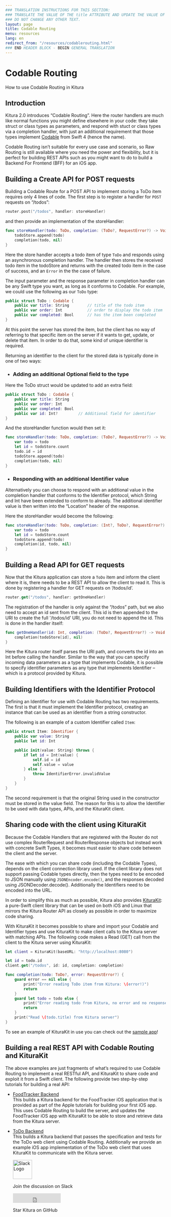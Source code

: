 ```yaml
---
### TRANSLATION INSTRUCTIONS FOR THIS SECTION:
### TRANSLATE THE VALUE OF THE title ATTRIBUTE AND UPDATE THE VALUE OF THE lang ATTRIBUTE.
### DO NOT CHANGE ANY OTHER TEXT.
layout: page
title: Codable Routing
menu: resources
lang: en
redirect_from: "/resources/codablerouting.html"
### END HEADER BLOCK - BEGIN GENERAL TRANSLATION
---
```


<div class="titleBlock">
  <h1>Codable Routing</h1>
  <p>How to use Codable Routing in Kitura</p>
</div>



## Introduction
Kitura 2.0 introduces “Codable Routing”. Here the router handlers are much like normal functions you might define elsewhere in your code: they take struct or class types as parameters, and respond with stuct or class types via a completion handler, with just an additional requirement that those types implement [Codable](https://developer.apple.com/documentation/swift/codable) from Swift 4 (hence the name).

Codable Routing isn’t suitable for every use case and scenario, so Raw Routing is still available where you need the power and flexibility, but it is perfect for building REST APIs such as you might want to do to build a Backend For Frontend (BFF) for an iOS app.

## Building a Create API for POST requests

Building a Codable Route for a POST API to implement storing a ToDo item requires only 4 lines of code. The first step is to register a handler for `POST` requests on “/todos”:

```swift
router.post("/todos", handler: storeHandler)
```

and then provide an implementation of the storeHandler:

```swift
func storeHandler(todo: ToDo, completion: (ToDo?, RequestError?) -> Void ) -> Void {
    todoStore.append(todo)
    completion(todo, nil)
}
```

Here the store handler accepts a todo item of type `ToDo` and responds using an asynchronous completion handler. The handler then stores the received todo item in the todoStore and returns with the created todo item in the case of success, and an `Error` in the the case of failure.

The input parameter and the response parameter in completion handler can be any Swift type you want, as long as it conforms to Codable. For example, we could use the following as our `ToDo` type:

```swift
public struct ToDo : Codable {
    public var title: String        // title of the todo item
    public var order: Int           // order to display the todo item
    public var completed: Bool      // has the item been completed
}
```

At this point the server has stored the item, but the client has no way of referring to that specific item on the server if it wants to get, update, or delete that item. In order to do that, some kind of unique identifier is required.

Returning an identifier to the client for the stored data is typically done in one of two ways:

* ### Adding an additional Optional field to the type
Here the ToDo struct would be updated to add an extra field:
```swift
public struct ToDo : Codable {
    public var title: String       
    public var order: Int      
    public var completed: Bool
    public var id: Int?         // Additional field for identifier
}
```

And the storeHandler function would then set it:

```swift
func storeHandler(todo: ToDo, completion: (ToDo?, RequestError?) -> Void ) -> Void {
    var todo = todo
    let id = todoStore.count
    todo.id = id
    todoStore.append(todo)
    completion(todo, nil)
}
```

* ### Responding with an additional Identifier value
Alternatively you can choose to respond with an additional value in the completion handler that conforms to the Identifier protocol, which String and Int have been extended to conform to already. The additional identifier value is then written into the “Location” header of the response.

Here the storeHandler would become the following:
```swift
func storeHandler(todo: ToDo, completion: (Int?, ToDo?, RequestError?) -> Void ) -> Void {
    var todo = todo
    let id = todoStore.count
    todoStore.append(todo)
    completion(id, todo, nil)
}
```

## Building a Read API for GET requests

Now that the Kitura application can store a `ToDo` item and inform the client where it is, there needs to be a REST API to allow the client to read it. This is done by registering a handler for GET requests on ‘/todos/id’.

```swift
router.get("/todos", handler: getOneHandler)
```

The registration of the handler is only against the “/todos” path, but we also need to accept an id sent from the client. This id is then appended to the URI to create the full '/todos/id' URI, you do not need to append the id. This is done in the handler itself:

```swift
func getOneHandler(id: Int, completion: (ToDo?, RequestError?) -> Void ) -> Void {
    completion(todoStore[id], nil)
}
```

Here the Kitura router itself parses the URI path, and converts the id into an Int before calling the handler.
Similar to the way that you can specify incoming data parameters as a type that implements Codable, it is possible to specify identifier parameters as any type that implements Identifier – which is a protocol provided by Kitura.

## Building Identifiers with the Identifier Protocol
Defining an Identifier for use with Codable Routing has two requirements. The first is that it must implement the Identifier protocol, creating an instance that can be used as an identifier from a string constructor.

The following is an example of a custom Identifier called `Item`:
```swift
public struct Item: Identifier {
    public var value: String
    public let id: Int

    public init(value: String) throws {
        if let id = Int(value) {
            self.id = id
            self.value = value
        } else {
            throw IdentifierError.invalidValue
        }
    }
}
```

The second requirement is that the original String used in the constructor must be stored in the value field. The reason for this is to allow the Identifier to be used with data types, APIs, and the KituraKit client.

## Sharing code with the client using KituraKit
Because the Codable Handlers that are registered with the Router do not use complex RouterRequest and RouterResponse objects but instead work with concrete Swift Types, it becomes must easier to share code between the client and the server.

The ease with which you can share code (including the Codable Types), depends on the client connection library used. If the client library does not support passing Codable types directly, then the types need to be encoded to JSON manually using `JSONEncoder.encode()`, and the responses decoded using JSONDecoder.decode(). Additionally the Identifiers need to be encoded into the URL.

In order to simplify this as much as possible, Kitura also provides [KituraKit](https://github.com/IBM-Swift/KituraKit): a pure-Swift client library that can be used on both iOS and Linux that mirrors the Kitura Router API as closely as possible in order to maximize code sharing.

With KituraKit it becomes possible to share and import your Codable and Identifier types and use KituraKit to make client calls to the Kitura server with matching APIs. The following code makes a Read (GET) call from the client to the Kitura server using KituraKit:
```swift
let client = KituraKit(baseURL: "http://localhost:8080")

let id = todo.id
client.get("/todos", id: id, completion: completion)

func completion(todo: ToDo?, error: RequestError?) {
    guard error == nil else {
        print("Error reading ToDo item from Kitura: \(error!)")
        return
    }
    guard let todo = todo else {
        print("Error reading todo from Kitura, no error and no response")
        return
    }
    print("Read \(todo.title) from Kitura server")
}
```

To see an example of KituraKit in use you can check out the [sample app](https://github.com/IBM-Swift/iOSSampleKituraKit)!

## Building a real REST API with Codable Routing and KituraKit

The above examples are just fragments of what’s required to use Codable Routing to implement a real RESTful API, and KituraKit to share code and exploit it from a Swift client. The following provide two step-by-step tutorials for building a real API:

* [FoodTracker Backend](https://github.com/IBM/FoodTrackerBackend)  
  This builds a Kitura backend for the FoodTracker iOS application that is provided as part of the Apple tutorials for building your first iOS app. This uses Codable Routing to build the server, and updates the FoodTracker iOS app with KituraKit to be able to store and retrieve data from the Kitura server.

* [ToDo Backend](https://github.com/IBM/ToDoBackend)  
  This builds a Kitura backend that passes the specification and tests for the ToDo web client using Codable Routing. Additionally we provide an example iOS app implementation of the ToDo web client that uses KituraKit to communicate with the Kitura server.
  <section class="social-section">
  	<div class="social-link">
  		<a rel="nofollow" href="http://swift-at-ibm-slack.mybluemix.net">
  		<img src="../../../assets/slack.png" alt="Slack Logo" width="60" height="60" class="social-image"/></a>
  		<p class="social-header">Join the discussion on Slack</p>
  	</div>
  	<div  class="social-link">
  		<iframe class="social-image" src="https://ghbtns.com/github-btn.html?user=IBM-Swift&amp;repo=Kitura&amp;type=star&amp;count=true&amp;size=large" frameborder="0" scrolling="0" width="150px" height="30px"></iframe>
  		<p class="social-header">Star Kitura on GitHub</p>
  	</div>
  </section>
